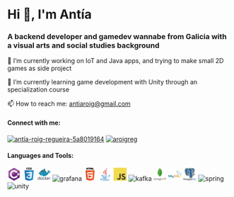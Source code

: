 <h1 align="left">Hi 👋, I'm Antía</h1>
<h3 align="left">A backend developer and gamedev wannabe from Galicia with a visual arts and social studies background</h3>

  🔭 I’m currently working on IoT and Java apps, and trying to make small 2D games as side project

  🌱 I’m currently learning game development with Unity through an specialization course

  📫 How to reach me: antiaroig@gmail.com

<h4 align="left">Connect with me:</h4>
<p align="left">
<a href="https://linkedin.com/in/antía-roig-regueira-5a8019164" target="blank"><img align="center" src="https://raw.githubusercontent.com/rahuldkjain/github-profile-readme-generator/master/src/images/icons/Social/linked-in-alt.svg" alt="antía-roig-regueira-5a8019164" height="22" width="30" /></a>
<a href="https://instagram.com/aroigreg" target="blank"><img align="center" src="https://raw.githubusercontent.com/rahuldkjain/github-profile-readme-generator/master/src/images/icons/Social/instagram.svg" alt="aroigreg" height="22" width="30" /></a>
</p>

<h4 align="left">Languages and Tools:</h4>
<p align="left"> 
    <img src="https://raw.githubusercontent.com/devicons/devicon/master/icons/csharp/csharp-original.svg" alt="csharp" width="30" height="30"/> 
    <img src="https://raw.githubusercontent.com/devicons/devicon/master/icons/css3/css3-original-wordmark.svg" alt="css3" width="30" height="30"/> 
    <img src="https://raw.githubusercontent.com/devicons/devicon/master/icons/docker/docker-original-wordmark.svg" alt="docker" width="30" height="30"/>
    <img src="https://www.vectorlogo.zone/logos/grafana/grafana-icon.svg" alt="grafana" width="30" height="30"/> 
    <img src="https://raw.githubusercontent.com/devicons/devicon/master/icons/html5/html5-original-wordmark.svg" alt="html5" width="30" height="30"/> 
    <img src="https://raw.githubusercontent.com/devicons/devicon/master/icons/java/java-original.svg" alt="java" width="30" height="30"/> 
    <img src="https://raw.githubusercontent.com/devicons/devicon/master/icons/javascript/javascript-original.svg" alt="javascript" width="30" height="30"/> 
    <img src="https://www.vectorlogo.zone/logos/apache_kafka/apache_kafka-icon.svg" alt="kafka" width="30" height="30"/>
    <img src="https://raw.githubusercontent.com/devicons/devicon/master/icons/mongodb/mongodb-original-wordmark.svg" alt="mongodb" width="30" height="30"/>
    <img src="https://raw.githubusercontent.com/devicons/devicon/master/icons/mysql/mysql-original-wordmark.svg" alt="mysql" width="30" height="30"/>
    <img src="https://raw.githubusercontent.com/devicons/devicon/master/icons/postgresql/postgresql-original-wordmark.svg" alt="postgresql" width="30" height="30"/>
    <img src="https://www.vectorlogo.zone/logos/springio/springio-icon.svg" alt="spring" width="30" height="30"/>
    <img src="https://www.vectorlogo.zone/logos/unity3d/unity3d-icon.svg" alt="unity" width="30" height="30"/> 
</p>
